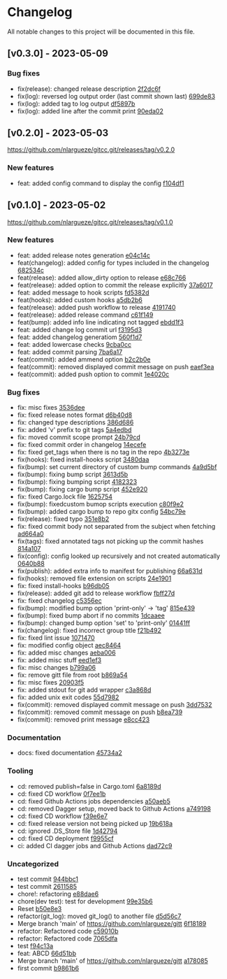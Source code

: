 # Changelog

All notable changes to this project will be documented in this file.

## [v0.3.0] - 2023-05-09

### Bug fixes

- fix(release): changed release description [2f2dc6f](https://github.com/nlargueze/gitcc.git/commit/2f2dc6f9c21b746ebe7466d3a6f0183e6b04d7e7)
- fix(log): reversed log output order (last commit shown last) [699de83](https://github.com/nlargueze/gitcc.git/commit/699de83d486271b7e4f9c7aa02c1de077549d33d)
- fix(log): added tag to log output [df5897b](https://github.com/nlargueze/gitcc.git/commit/df5897b1c81fab65b0b83fc6465b884d5afeec4c)
- fix(log): added line after the commit print [90eda02](https://github.com/nlargueze/gitcc.git/commit/90eda02d731b808cc5ce656314e543d9365ccb0c)

## [v0.2.0] - 2023-05-03

https://github.com/nlargueze/gitcc.git/releases/tag/v0.2.0

### New features

- feat: added config command to display the config [f104df1](https://github.com/nlargueze/gitcc.git/commit/f104df1ac6e89d647dd284b0e8307d584596eef0)

## [v0.1.0] - 2023-05-02

https://github.com/nlargueze/gitcc.git/releases/tag/v0.1.0

### New features

- feat: added release notes generation [e04c14c](https://github.com/nlargueze/gitcc.git/commit/e04c14cd1c28fc246e7eb140d2fce898dea168ee)
- feat(changelog): added config for types included in the changelog [682534c](https://github.com/nlargueze/gitcc.git/commit/682534cbd1249c407050928e45866eef931a779e)
- feat(release): added allow_dirty option to release [e68c766](https://github.com/nlargueze/gitcc.git/commit/e68c7669bbeb45dbaa7c5ffd6c26f0dac654535b)
- feat(release): added option to commit the release explicitly [37a6017](https://github.com/nlargueze/gitcc.git/commit/37a601726076fd54330454cde1a8b6adb12ba734)
- feat: added message to hook scripts [fd5382d](https://github.com/nlargueze/gitcc.git/commit/fd5382db3e556feef23f08d4aed544602d16a95c)
- feat(hooks): added custom hooks [a5db2b6](https://github.com/nlargueze/gitcc.git/commit/a5db2b6a825305e5cfb450499e7756df578356d6)
- feat(release): added push workflow to release [4191740](https://github.com/nlargueze/gitcc.git/commit/4191740882ac93ea5d95415b55aed8665bbc8203)
- feat(release): added release command [c61f149](https://github.com/nlargueze/gitcc.git/commit/c61f149ae8d3c1cda3ab5eae8100e5b135e32715)
- feat(bump): added info line indicating not tagged [ebdd1f3](https://github.com/nlargueze/gitcc.git/commit/ebdd1f346cf8f47ff14fc6a02345ff3706dd49c8)
- feat: added change log commit url [f3195d3](https://github.com/nlargueze/gitcc.git/commit/f3195d35ad0645ded0f334e044598c452c7bf919)
- feat: added changelog generatiom [560f1d7](https://github.com/nlargueze/gitcc.git/commit/560f1d7cb76d87c0694e7d361f5603a824a12a76)
- feat: added lowercase checks [9cba0cc](https://github.com/nlargueze/gitcc.git/commit/9cba0ccd57060df83c529048286053566ebed0e6)
- feat: added commit parsing [7ba6a17](https://github.com/nlargueze/gitcc.git/commit/7ba6a171fea1d8b87e4da7a30e5441b7ff39996c)
- feat(commit): added ammend option [b2c2b0e](https://github.com/nlargueze/gitcc.git/commit/b2c2b0ee9dbc2c09441dfa47bf71531b5f0185f5)
- feat(commit): removed displayed commit message on push [eaef3ea](https://github.com/nlargueze/gitcc.git/commit/eaef3ea5b4c4bbe25de54dc252a8de0a9db36446)
- feat(commit): added push option to commit [1e4020c](https://github.com/nlargueze/gitcc.git/commit/1e4020ce88eed72c992a212f1d09f449b2888b21)

### Bug fixes

- fix: misc fixes [3536dee](https://github.com/nlargueze/gitcc.git/commit/3536deeaf659465ce0719874f2b5e4eb507bbc31)
- fix: fixed release notes format [d6b40d8](https://github.com/nlargueze/gitcc.git/commit/d6b40d8a356061c61dd80086fc7ed735f7e8d9b4)
- fix: changed type descriptions [386d686](https://github.com/nlargueze/gitcc.git/commit/386d68676ecf40e3ee53dfe5b32094e3d5d1c040)
- fix: added &#x27;v&#x27; prefix to git tags [5a4edbd](https://github.com/nlargueze/gitcc.git/commit/5a4edbd8c1bc303c0b322ae3949daf0b052455c5)
- fix: moved commit scope prompt [24b79cd](https://github.com/nlargueze/gitcc.git/commit/24b79cd1595aef5c74860a3c6cf854e65cb8ad1c)
- fix: fixed commit order in changelog [14ecefe](https://github.com/nlargueze/gitcc.git/commit/14ecefe36f0616dbb98ac7c016851d5af5dc0c47)
- fix: fixed get_tags when there is no tag in the repo [4b3273e](https://github.com/nlargueze/gitcc.git/commit/4b3273eb197499a69c91895f0a686cb1e01b0320)
- fix(hooks): fixed install-hooks script [3480daa](https://github.com/nlargueze/gitcc.git/commit/3480daa99da8839374a568aa34abf2d1c295485b)
- fix(bump): set current directory of custom bump commands [4a9d5bf](https://github.com/nlargueze/gitcc.git/commit/4a9d5bf871448061f21549381e7fdb078f342853)
- fix(bump): fixing bump script [3613d5b](https://github.com/nlargueze/gitcc.git/commit/3613d5b8f593aae0eaab603cc9513ebc0d6106c8)
- fix(bump): fixing bumping script [4182323](https://github.com/nlargueze/gitcc.git/commit/4182323dbadf78c81a3b22d0d799fa7a7bea020d)
- fix(bump): fixing cargo bump script [452e920](https://github.com/nlargueze/gitcc.git/commit/452e920b605ec512d0c1720d01d5deb209496512)
- fix: fixed Cargo.lock file [1625754](https://github.com/nlargueze/gitcc.git/commit/16257542d1ee8159359ce842b45367549c2bdf60)
- fix(bump): fixedcustom bumop scripts execution [c80f9e2](https://github.com/nlargueze/gitcc.git/commit/c80f9e2b2373bd7e27e94eaaebe6633e7908f05e)
- fix(bump): added cargo bump to repo gitx config [54bc79e](https://github.com/nlargueze/gitcc.git/commit/54bc79ea7a08f72e7cf35d21b1c8111fb44abdd9)
- fix(release): fixed typo [351e8b2](https://github.com/nlargueze/gitcc.git/commit/351e8b277eaefab2d6386145e3250a8eeafe9613)
- fix: fixed commit body not separated from the subject when fetching [ad664a0](https://github.com/nlargueze/gitcc.git/commit/ad664a09a140a65173223e265c21f7202ca78f25)
- fix(tags): fixed annotated tags not picking up the commit hashes [814a107](https://github.com/nlargueze/gitcc.git/commit/814a107c7a56985df823bf01a97a024adaf95b2a)
- fix(config): config looked up recursively and not created automatically [0640b88](https://github.com/nlargueze/gitcc.git/commit/0640b882c2cfff4d85268438b89ede8a05d0d8eb)
- fix(publish): added extra info to manifest for publishing [66a631d](https://github.com/nlargueze/gitcc.git/commit/66a631d2c0094d54a8bc2144283d8fcfb3829e61)
- fix(hooks): removed file extension on scripts [24e1901](https://github.com/nlargueze/gitcc.git/commit/24e1901f3332dc3d7aa86f5a5799cfdd4897b248)
- fix: fixed install-hooks [b96db05](https://github.com/nlargueze/gitcc.git/commit/b96db05851ea2a3581a37d7460f609860cb2032c)
- fix(release): added git add to release workflow [fbff27d](https://github.com/nlargueze/gitcc.git/commit/fbff27d0f6573514f341192c57faf4146da804ee)
- fix: fixed changelog [c5356ec](https://github.com/nlargueze/gitcc.git/commit/c5356ecf6747b95622468da90d2700299c27a1a9)
- fix(bump): modified bump option &#x27;print-only&#x27; -&gt; &#x27;tag&#x27; [815e439](https://github.com/nlargueze/gitcc.git/commit/815e4390e0bd14436f06496cfc383e3fdd74f4ef)
- fix(bump): fixed bump abort if no commits [1dcaaee](https://github.com/nlargueze/gitcc.git/commit/1dcaaeeb0c233a63f2bcecad587cc0aa4ab8189a)
- fix(bump): changed bump option &#x27;set&#x27; to &#x27;print-only&#x27; [01441ff](https://github.com/nlargueze/gitcc.git/commit/01441ffdd7750f879ee7209ed6a8804ff29675e5)
- fix(changelog): fixed incorrect group title [f21b492](https://github.com/nlargueze/gitcc.git/commit/f21b4926e4b0fc2a9cb3e7718bbe1bbdadf563c3)
- fix: fixed lint issue [1071470](https://github.com/nlargueze/gitcc.git/commit/1071470fda7e26a005194c415ab5021cf763e35c)
- fix: modified config object [aec8464](https://github.com/nlargueze/gitcc.git/commit/aec84640d7349d82958fd442912d57a87a3e9bec)
- fix: added misc changes [aeba006](https://github.com/nlargueze/gitcc.git/commit/aeba0061f8f31bea84068fc45afa34d6cb85a561)
- fix: added misc stuff [eed1ef3](https://github.com/nlargueze/gitcc.git/commit/eed1ef301ca9edd4cea2ebcbbbc06a25e37d5ddf)
- fix: misc changes [b799a06](https://github.com/nlargueze/gitcc.git/commit/b799a06fbbd0adbc1a5248c27c25816a7557fca4)
- fix: remove gitt file from root [b869a54](https://github.com/nlargueze/gitcc.git/commit/b869a54446ca1a46d377113b0b8edacc82747bae)
- fix: misc fixes [20903f5](https://github.com/nlargueze/gitcc.git/commit/20903f5d49378822dcbdcd5d3a1f59c8ad627179)
- fix: added stdout for git add wrapper [c3a868d](https://github.com/nlargueze/gitcc.git/commit/c3a868da0762255a6090daabb69ca86c8ef73785)
- fix: added unix exit codes [55d7982](https://github.com/nlargueze/gitcc.git/commit/55d7982fccb748b2291877053817a2c6d2387d8b)
- fix(commit): removed displayed commit message on push [3dd7532](https://github.com/nlargueze/gitcc.git/commit/3dd7532b9225bc5bbc183904999589c15a7762d5)
- fix(commit): removed commit message on push [b8ea739](https://github.com/nlargueze/gitcc.git/commit/b8ea739cc4bdc1096f3f203d0a2c14d3bf7f776c)
- fix(commit): removed print message [e8cc423](https://github.com/nlargueze/gitcc.git/commit/e8cc423394d4e677c6ecb8e43c76819505db5082)

### Documentation

- docs: fixed documentation [45734a2](https://github.com/nlargueze/gitcc.git/commit/45734a2e382597ce5784c81a9ea1fac43f84c224)

### Tooling

- cd: removed publish&#x3D;false in Cargo.toml [6a8189d](https://github.com/nlargueze/gitcc.git/commit/6a8189d7d3f39dd3f01918713078c8f96bb49254)
- cd: fixed CD workflow [0f7ee1b](https://github.com/nlargueze/gitcc.git/commit/0f7ee1b23fc5176df706a1483c52cd8e0162a05f)
- cd: fixed Github Actions jobs dependencies [a50aeb5](https://github.com/nlargueze/gitcc.git/commit/a50aeb5f8fd875fcbc988c62092745f53d1fb5e1)
- cd: removed Dagger setup, moved back to Github Actions [a749198](https://github.com/nlargueze/gitcc.git/commit/a749198717ab740efc3760e77352cf1660d95bb3)
- cd: fixed CD workflow [f39e6e7](https://github.com/nlargueze/gitcc.git/commit/f39e6e7760107a9977f83fc94b5e466be2abf5fb)
- cd: fixed release version not being picked up [19b618a](https://github.com/nlargueze/gitcc.git/commit/19b618a9a23b4c41c2f5a2899f24e688eee0dbec)
- cd: ignored .DS_Store file [1d42794](https://github.com/nlargueze/gitcc.git/commit/1d42794ce7b9ba6ea28189750c2e72c5bce704f4)
- cd: fixed CD deployment [f9955cf](https://github.com/nlargueze/gitcc.git/commit/f9955cf5dd0d7c632fb52e9120e403d2d4336324)
- ci: added CI dagger jobs and Github Actions [dad72c9](https://github.com/nlargueze/gitcc.git/commit/dad72c91752280a87a2aa6b746fe2753c0384a5d)

### Uncategorized

- test commit [944bbc1](https://github.com/nlargueze/gitcc.git/commit/944bbc1c13ce24213f1462dc8bf5d268892b736c)
- test commit [2611585](https://github.com/nlargueze/gitcc.git/commit/2611585feb89972debfc57b32ac5c321183c7270)
- chore!: refactoring [e88dae6](https://github.com/nlargueze/gitcc.git/commit/e88dae6d48fd85b094f58eab029a883969436101)
- chore(dev test): test for development [99e35b6](https://github.com/nlargueze/gitcc.git/commit/99e35b6af06f4062d754bb26a48cff24059666a6)
- Reset [b50e8e3](https://github.com/nlargueze/gitcc.git/commit/b50e8e3bc80023aff94a46e0d584b8029acf7785)
- refactor(git_log): moved git_log() to another file [d5d56c7](https://github.com/nlargueze/gitcc.git/commit/d5d56c7b4d214741a421499a0e9ecae50a481c47)
- Merge branch &#x27;main&#x27; of https://github.com/nlargueze/gitt [6f18189](https://github.com/nlargueze/gitcc.git/commit/6f181890f59c6a513adbb941bac8d018e2514082)
- refactor: Refactored code [c59010b](https://github.com/nlargueze/gitcc.git/commit/c59010b3545d67aaa399a3e14caf63375990dccd)
- refactor: Refactored code [7065dfa](https://github.com/nlargueze/gitcc.git/commit/7065dfa1096ed172af9499fff75fff66e354ae22)
- test [f94c13a](https://github.com/nlargueze/gitcc.git/commit/f94c13afa981a598243cc471666b64febdd4c5a8)
- feat: ABCD [66d51bb](https://github.com/nlargueze/gitcc.git/commit/66d51bbcfc9a85ea1c3f15d30b0e5031afe9b21c)
- Merge branch &#x27;main&#x27; of https://github.com/nlargueze/gitt [a178085](https://github.com/nlargueze/gitcc.git/commit/a178085eb233fa59f411b627d5f0e822ae5c157b)
- first commit [b9861b6](https://github.com/nlargueze/gitcc.git/commit/b9861b644673c21ab5718ca3c411299b51da99e0)
